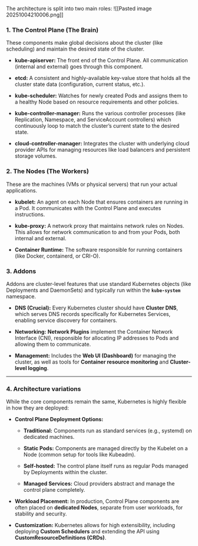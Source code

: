 The architecture is split into two main roles:
![[Pasted image 20251004210006.png]]
### 1. The Control Plane (The Brain)

These components make global decisions about the cluster (like scheduling) and maintain the desired state of the cluster.

- **kube-apiserver:** The front end of the Control Plane. All communication (internal and external) goes through this component.
    
- **etcd:** A consistent and highly-available key-value store that holds all the cluster state data (configuration, current status, etc.).
    
- **kube-scheduler:** Watches for newly created Pods and assigns them to a healthy Node based on resource requirements and other policies.
    
- **kube-controller-manager:** Runs the various controller processes (like Replication, Namespace, and ServiceAccount controllers) which continuously loop to match the cluster’s current state to the desired state.
    
- **cloud-controller-manager:** Integrates the cluster with underlying cloud provider APIs for managing resources like load balancers and persistent storage volumes.
    

### 2. The Nodes (The Workers)

These are the machines (VMs or physical servers) that run your actual applications.

- **kubelet:** An agent on each Node that ensures containers are running in a Pod. It communicates with the Control Plane and executes instructions.
    
- **kube-proxy:** A network proxy that maintains network rules on Nodes. This allows for network communication to and from your Pods, both internal and external.
    
- **Container Runtime:** The software responsible for running containers (like Docker, containerd, or CRI-O).

### 3. Addons

Addons are cluster-level features that use standard Kubernetes objects (like Deployments and DaemonSets) and typically run within the **`kube-system`** namespace.

- **DNS (Crucial):** Every Kubernetes cluster should have **Cluster DNS**, which serves DNS records specifically for Kubernetes Services, enabling service discovery for containers.
    
- **Networking:** **Network Plugins** implement the Container Network Interface (CNI), responsible for allocating IP addresses to Pods and allowing them to communicate.
    
- **Management:** Includes the **Web UI (Dashboard)** for managing the cluster, as well as tools for **Container resource monitoring** and **Cluster-level logging**.
    

---

### 4. Architecture variations

While the core components remain the same, Kubernetes is highly flexible in how they are deployed:

- **Control Plane Deployment Options:**
    
    - **Traditional:** Components run as standard services (e.g., systemd) on dedicated machines.
        
    - **Static Pods:** Components are managed directly by the Kubelet on a Node (common setup for tools like Kubeadm).
        
    - **Self-hosted:** The control plane itself runs as regular Pods managed by Deployments within the cluster.
        
    - **Managed Services:** Cloud providers abstract and manage the control plane completely.
        
- **Workload Placement:** In production, Control Plane components are often placed on **dedicated Nodes**, separate from user workloads, for stability and security.
    
- **Customization:** Kubernetes allows for high extensibility, including deploying **Custom Schedulers** and extending the API using **CustomResourceDefinitions (CRDs)**.